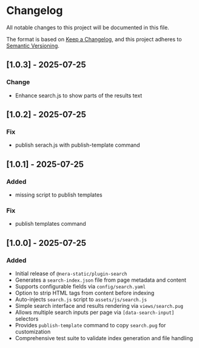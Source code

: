 # Changelog

All notable changes to this project will be documented in this file.

The format is based on [Keep a Changelog](https://keepachangelog.com/en/1.0.0/),
and this project adheres to [Semantic Versioning](https://semver.org/spec/v2.0.0.html).

## [1.0.3] - 2025-07-25

### Change
- Enhance search.js to show parts of the results text

## [1.0.2] - 2025-07-25

### Fix
- publish serach.js with publish-template command

## [1.0.1] - 2025-07-25

### Added
- missing script to publish templates

### Fix
- publish templates command


## [1.0.0] - 2025-07-25

### Added

- Initial release of `@nera-static/plugin-search`
- Generates a `search-index.json` file from page metadata and content
- Supports configurable fields via `config/search.yaml`
- Option to strip HTML tags from content before indexing
- Auto-injects `search.js` script to `assets/js/search.js`
- Simple search interface and results rendering via `views/search.pug`
- Allows multiple search inputs per page via `[data-search-input]` selectors
- Provides `publish-template` command to copy `search.pug` for customization
- Comprehensive test suite to validate index generation and file handling
